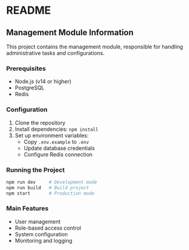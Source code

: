 # README

## Management Module Information

This project contains the management module, responsible for handling administrative tasks and configurations.

### Prerequisites
- Node.js (v14 or higher)
- PostgreSQL
- Redis

### Configuration
1. Clone the repository
2. Install dependencies: `npm install`
3. Set up environment variables:
    - Copy `.env.example` to `.env`
    - Update database credentials
    - Configure Redis connection

### Running the Project
```bash
npm run dev     # Development mode
npm run build   # Build project
npm start       # Production mode
```

### Main Features
- User management
- Role-based access control
- System configuration
- Monitoring and logging